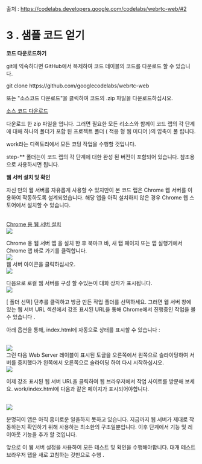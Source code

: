 출처 : https://codelabs.developers.google.com/codelabs/webrtc-web/#2

# 3 . 샘플 코드 얻기

__코드 다운로드하기__

git에 익숙하다면 GitHub에서 복제하여 코드 테이블의 코드를 다운로드 할 수 있습니다.

<div height="50px" background-color="black" color="white">
git clone https://github.com/googlecodelabs/webrtc-web
</div>

또는 "소스코드 다운로드"을 클릭하여 코드의 .zip 파일을 다운로드하십시오.

<p>
<a href="https://github.com/googlecodelabs/webrtc-web/archive/master.zip">소스 코드 다운로드</a>
<p>

다운로드 한 zip 파일을 엽니다. 
그러면 필요한 모든 리소스와 함께이 코드 랩의 각 단계에 대해 하나의 폴더가 포함 된 프로젝트 폴더 ( 적응 형 웹 미디어 )의 압축이 풀 립니다.

work라는 디렉토리에서 모든 코딩 작업을 수행할 것입니다.

step-** 폴더는이 코드 랩의 각 단계에 대한 완성 된 버전이 포함되어 있습니다. 참조용으로 사용하시면 됩니다.

__웹 서버 설치 및 확인__

자신 만의 웹 서버를 자유롭게 사용할 수 있지만이 본 코드 랩은 Chrome 웹 서버를 이용하여 작동하도록 설계되었습니다.
해당 앱을 아직 설치하지 않은 경우 Chrome 웹 스토어에서 설치할 수 있습니다.


<br/>
<a href="https://chrome.google.com/webstore/detail/web-server-for-chrome/ofhbbkphhbklhfoeikjpcbhemlocgigb?hl=en">Chrome 용 웹 서버 설치</a>
<br/>

<img src="https://codelabs.developers.google.com/codelabs/webrtc-web/img/6ddeb4aee53c0f0e.png">



Chrome 용 웹 서버 앱 을 설치 한 후 북마크 바, 새 탭 페이지 또는 앱 실행기에서 Chrome 앱 바로 가기를 클릭합니다.
<br/>
<img src="https://codelabs.developers.google.com/codelabs/webrtc-web/img/bab91398f0bf59f5.png">
<br/>
웹 서버 아이콘을 클릭하십시오.
<br/>
<img src="https://codelabs.developers.google.com/codelabs/webrtc-web/img/60da10ee57cbb190.png">
<br/>

다음으로 로컬 웹 서버를 구성 할 수있는이 대화 상자가 표시됩니다.
<br/>
<img src="https://codelabs.developers.google.com/codelabs/webrtc-web/img/433870360ad308d4.png">
<br/>


[ 폴더 선택] 단추를 클릭하고 방금 만든 작업 폴더를 선택하세요. 
그러면 웹 서버 창에 있는 웹 서버 URL 섹션에서 강조 표시된 URL을 통해 Chrome에서 진행중인 작업을 볼 수 있습니다 .

아래 옵션을 통해, index.html에 자동으로 상태를 표시할 수 있습니다 :

<br>
<img src="https://codelabs.developers.google.com/codelabs/webrtc-web/img/8937a38abc57e3.png">
<br>
그런 다음 Web Server 레이블이 표시된 토글을 오른쪽에서 왼쪽으로 슬라이딩하여 서버를 중지했다가 왼쪽에서 오른쪽으로 슬라이딩 하여 다시 시작하십시오. 

<br>
<img src="https://codelabs.developers.google.com/codelabs/webrtc-web/img/daefd30e8a290df5.png">
<br>


이제 강조 표시된 웹 서버 URL을 클릭하여 웹 브라우저에서 작업 사이트를 방문해 보세요.
work/index.html에 다음과 같은 페이지가 표시되어야합니다.

<br>
<img src="https://codelabs.developers.google.com/codelabs/webrtc-web/img/a803d28bc7109d5c.png">
<br>

분명히이 앱은 아직 흥미로운 일을하지 못하고 있습니다. 
지금까지 웹 서버가 제대로 작동하는지 확인하기 위해 사용하는 최소한의 구조일뿐입니다. 
이후 단계에서 기능 및 레이아웃 기능을 추가 할 것입니다.

앞으로 이 웹 서버 설정을 사용하여 모든 테스트 및 확인을 수행해야합니다.
대개 테스트 브라우저 탭을 새로 고침하는 것만으로 수행 .
